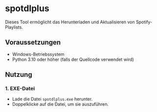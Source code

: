 # spotdlplus
Dieses Tool ermöglicht das Herunterladen und Aktualisieren von Spotify-Playlists.

## Voraussetzungen
- Windows-Betriebssystem
- Python 3.10 oder höher (falls der Quellcode verwendet wird)

## Nutzung
### 1. EXE-Datei
- Lade die Datei `spotdlplus.exe` herunter.
- Doppelklicke auf die Datei, um sie auszuführen.
